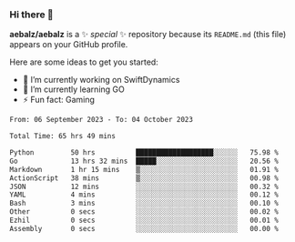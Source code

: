 ### Hi there 👋

**aebalz/aebalz** is a ✨ _special_ ✨ repository because its `README.md` (this file) appears on your GitHub profile.

Here are some ideas to get you started:

- 🔭 I’m currently working on SwiftDynamics
- 🌱 I’m currently learning GO
-  ⚡ Fun fact: Gaming
  
  <!--
- 👯 I’m looking to collaborate on ...
- 🤔 I’m looking for help with ...
- 💬 Ask me about ...
- 📫 How to reach me: ...
- 😄 Pronouns: ...
-->

<!--START_SECTION:waka-->

```txt
From: 06 September 2023 - To: 04 October 2023

Total Time: 65 hrs 49 mins

Python         50 hrs          ███████████████████░░░░░░   75.98 %
Go             13 hrs 32 mins  █████░░░░░░░░░░░░░░░░░░░░   20.56 %
Markdown       1 hr 15 mins    ▒░░░░░░░░░░░░░░░░░░░░░░░░   01.91 %
ActionScript   38 mins         ▒░░░░░░░░░░░░░░░░░░░░░░░░   00.98 %
JSON           12 mins         ░░░░░░░░░░░░░░░░░░░░░░░░░   00.32 %
YAML           4 mins          ░░░░░░░░░░░░░░░░░░░░░░░░░   00.12 %
Bash           3 mins          ░░░░░░░░░░░░░░░░░░░░░░░░░   00.10 %
Other          0 secs          ░░░░░░░░░░░░░░░░░░░░░░░░░   00.02 %
Ezhil          0 secs          ░░░░░░░░░░░░░░░░░░░░░░░░░   00.01 %
Assembly       0 secs          ░░░░░░░░░░░░░░░░░░░░░░░░░   00.00 %
```

<!--END_SECTION:waka-->
